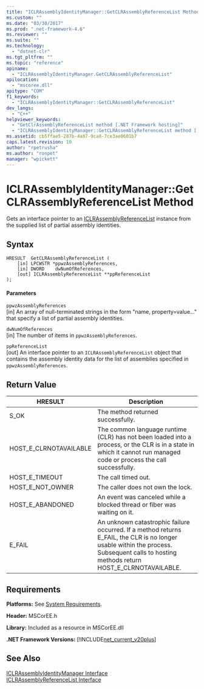 ```yaml
---
title: "ICLRAssemblyIdentityManager::GetCLRAssemblyReferenceList Method | Microsoft Docs"
ms.custom: ""
ms.date: "03/30/2017"
ms.prod: ".net-framework-4.6"
ms.reviewer: ""
ms.suite: ""
ms.technology: 
  - "dotnet-clr"
ms.tgt_pltfrm: ""
ms.topic: "reference"
apiname: 
  - "ICLRAssemblyIdentityManager.GetCLRAssemblyReferenceList"
apilocation: 
  - "mscoree.dll"
apitype: "COM"
f1_keywords: 
  - "ICLRAssemblyIdentityManager::GetCLRAssemblyReferenceList"
dev_langs: 
  - "C++"
helpviewer_keywords: 
  - "GetClrAssemblyReferenceList method [.NET Framework hosting]"
  - "ICLRAssemblyIdentityManager::GetCLRAssemblyReferenceList method [.NET Framework hosting]"
ms.assetid: cb5ffae5-287b-4a87-9ca8-7ce3ae0601b7
caps.latest.revision: 10
author: "rpetrusha"
ms.author: "ronpet"
manager: "wpickett"
---
```

# ICLRAssemblyIdentityManager::GetCLRAssemblyReferenceList Method
Gets an interface pointer to an [ICLRAssemblyReferenceList](../../../../docs/framework/unmanaged-api/hosting/iclrassemblyreferencelist-interface.md) instance from the supplied list of partial assembly identities.  
  
## Syntax  
  
```  
HRESULT  GetCLRAssemblyReferenceList (  
    [in] LPCWSTR *ppwzAssemblyReferences,  
    [in] DWORD    dwNumOfReferences,  
    [out] ICLRAssemblyReferenceList **ppReferenceList  
);  
```  
  
#### Parameters  
 `ppwzAssemblyReferences`  
 [in] An array of null-terminated strings in the form "name, property=value..." that specify a list of partial assembly identities.  
  
 `dwNumOfReferences`  
 [in] The number of items in `ppwzAssemblyReferences`.  
  
 `ppReferenceList`  
 [out] An interface pointer to an `ICLRAssemblyReferenceList` object that contains the assembly identity data for the list of assemblies specified in `ppwzAssemblyReferences`.  
  
## Return Value  
  
|HRESULT|Description|  
|-------------|-----------------|  
|S_OK|The method returned successfully.|  
|HOST_E_CLRNOTAVAILABLE|The common language runtime (CLR) has not been loaded into a process, or the CLR is in a state in which it cannot run managed code or process the call successfully.|  
|HOST_E_TIMEOUT|The call timed out.|  
|HOST_E_NOT_OWNER|The caller does not own the lock.|  
|HOST_E_ABANDONED|An event was canceled while a blocked thread or fiber was waiting on it.|  
|E_FAIL|An unknown catastrophic failure occurred. If a method returns E_FAIL, the CLR is no longer usable within the process. Subsequent calls to hosting methods return HOST_E_CLRNOTAVAILABLE.|  
  
## Requirements  
 **Platforms:** See [System Requirements](../../../../docs/framework/getting-started/system-requirements.md).  
  
 **Header:** MSCorEE.h  
  
 **Library:** Included as a resource in MSCorEE.dll  
  
 **.NET Framework Versions:** [!INCLUDE[net_current_v20plus](../../../../includes/net-current-v20plus-md.md)]  
  
## See Also  
 [ICLRAssemblyIdentityManager Interface](../../../../docs/framework/unmanaged-api/hosting/iclrassemblyidentitymanager-interface.md)   
 [ICLRAssemblyReferenceList Interface](../../../../docs/framework/unmanaged-api/hosting/iclrassemblyreferencelist-interface.md)
